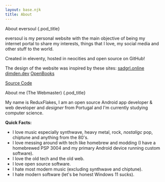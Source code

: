```yaml
---
layout: base.njk
title: About
---
```


<div class="pod">

About eversoul {.pod_title}

<div class="article">

eversoul is my personal website with the main objective of being my internet portal to share my interests, things that I love, my social media and other stuff to the world.

Created in eleventy, hosted in neocities and open source on GitHub!

The design of the website was inspired by these sites:
[sadgrl.online](https://sadgrl.online/)
[dimden.dev](https://dimden.dev/)
[OpenBooks](https://openbooks.neocities.org/)

<a class="button" href="https://github.com/ReduxFlakes/eversoul">Source Code</a>

</div>

</div>

<div class="pod">

About me (The Webmaster) {.pod_title}

<div class="article">

My name is ReduxFlakes, I am an open source Android app developer & web developer and _designer_ from Portugal and I'm currently studying computer science.

**Quick Facts:**

- I love music especially synthwave, heavy metal, rock, _nostaligc_ pop, chiptune and anything from the 80's.
- I love messing around with tech like homebrew and modding (I have a homebrewed PSP 3004 and my primary Android device running custom software).
- I love the old tech and the old web.
- I love open source software.
- I hate most modern music (excluding synthwave and chiptune).
- I hate modern software (let's be honest Windows 11 sucks).
</div>

</div>
